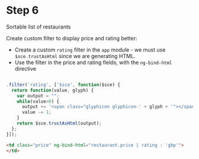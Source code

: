 # Step 6

Sortable list of restaurants

Create custom filter to display price and rating better:

* Create a custom `rating` filter in the `app` module - we must use `$sce.trustAsHtml` since we are generating HTML.
* Use the filter in the price and rating fields, with the `ng-bind-html` directive

```js

.filter('rating', ['$sce', function($sce) {
  return function(value, glyph) {
    var output = "";
    while(value>0) {
      output += '<span class="glyphicon glyphicon-' + glyph + '"></span>';
      value -= 1;
    }
    return $sce.trustAsHtml(output);
  };
}]);

```


```html
<td class="price" ng-bind-html="restaurant.price | rating : 'gbp'">
</td>
```